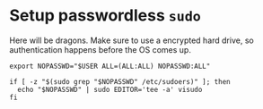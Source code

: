 # Setup passwordless `sudo`

Here will be dragons. Make sure to use a encrypted hard drive, so
authentication happens before the OS comes up.

```shell:terminal
export NOPASSWD="$USER ALL=(ALL:ALL) NOPASSWD:ALL"

if [ -z "$(sudo grep "$NOPASSWD" /etc/sudoers)" ]; then
  echo "$NOPASSWD" | sudo EDITOR='tee -a' visudo
fi
```
